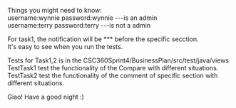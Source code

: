 Things you might need to know:  
username:wynnie password:wynnie ---is an admin  
username:terry password:terry ---is not a admin  

For task1, the notification will be *** before the specific secction.   
It's easy to see when you run the tests.     
 
Tests for Task1,2 is in the CSC360Sprint4/BusinessPlan/src/test/java/views  
TestTask1 test the functionality of the Compare with different situations.
TestTask2 test the functionality of the comment of specific section with different situations.

Giao! Have a good night :)  
